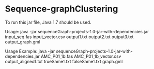 # Sequence-graphClustering
To run this jar file, Java 1.7 should be used.

Usage:
java -jar sequenceGraph-projects-1.0-jar-with-dependencies.jar input_seq.fas input_vector.csv output1.txt output2.txt 
output3.txt output_graph.gml

Usage Example:
java -jar sequenceGraph-projects-1.0-jar-with-dependencies.jar AMC_P01_1b.fas AMC_P01_1b_vector.csv 
output_aligned1.txt trueSame1.txt falseSame1.txt graph.gml
